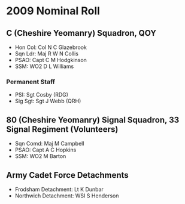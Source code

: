 # 2009 Nominal Roll

## C (Cheshire Yeomanry) Squadron, QOY

* Hon Col: Col N C Glazebrook
* Sqn Ldr: Maj R W N Collis
* PSAO: Capt C M Hodgkinson
* SSM: WO2 D L Williams

### Permanent Staff

* PSI: Sgt Cosby (RDG)
* Sig Sgt: Sgt J Webb (QRH)

## 80 (Cheshire Yeomanry) Signal Squadron, 33 Signal Regiment (Volunteers)

* Sqn Comd: Maj M Campbell
* PSAO: Capt A C Hopkins
* SSM: WO2 M Barton

## Army Cadet Force Detachments

* Frodsham Detachment: Lt K Dunbar
* Northwich Detachment: WSI S Henderson
